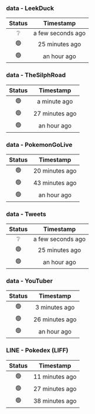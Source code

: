 ### data - LeekDuck
| Status | Timestamp |
|:------:|:---------:|
| ❔ | a few seconds ago |
| 🟢 | 25 minutes ago |
| 🟢 | an hour ago |

### data - TheSilphRoad
| Status | Timestamp |
|:------:|:---------:|
| 🟢 | a minute ago |
| 🟢 | 27 minutes ago |
| 🟢 | an hour ago |

### data - PokemonGoLive
| Status | Timestamp |
|:------:|:---------:|
| 🟢 | 20 minutes ago |
| 🟢 | 43 minutes ago |
| 🟢 | an hour ago |

### data - Tweets
| Status | Timestamp |
|:------:|:---------:|
| ❔ | a few seconds ago |
| 🟢 | 25 minutes ago |
| 🟢 | an hour ago |

### data - YouTuber
| Status | Timestamp |
|:------:|:---------:|
| 🟢 | 3 minutes ago |
| 🟢 | 26 minutes ago |
| 🟢 | an hour ago |

### LINE - Pokedex (LIFF)
| Status | Timestamp |
|:------:|:---------:|
| 🟢 | 11 minutes ago |
| 🟢 | 27 minutes ago |
| 🟢 | 38 minutes ago |

